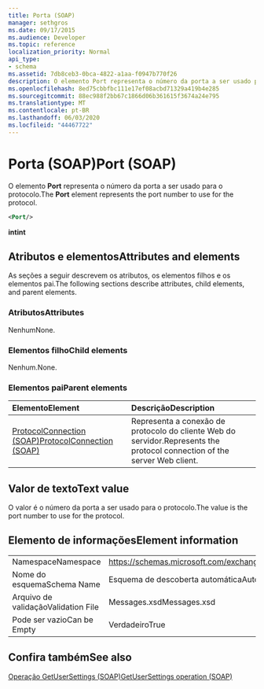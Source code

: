 ```yaml
---
title: Porta (SOAP)
manager: sethgros
ms.date: 09/17/2015
ms.audience: Developer
ms.topic: reference
localization_priority: Normal
api_type:
- schema
ms.assetid: 7db8ceb3-0bca-4822-a1aa-f0947b770f26
description: O elemento Port representa o número da porta a ser usado para o protocolo.
ms.openlocfilehash: 8ed75cbbfbc111e17ef08acbd71329a419b4e285
ms.sourcegitcommit: 88ec988f2bb67c1866d06b361615f3674a24e795
ms.translationtype: MT
ms.contentlocale: pt-BR
ms.lasthandoff: 06/03/2020
ms.locfileid: "44467722"
---
```

# <a name="port-soap"></a><span data-ttu-id="7393a-103">Porta (SOAP)</span><span class="sxs-lookup"><span data-stu-id="7393a-103">Port (SOAP)</span></span>

<span data-ttu-id="7393a-104">O elemento **Port** representa o número da porta a ser usado para o protocolo.</span><span class="sxs-lookup"><span data-stu-id="7393a-104">The **Port** element represents the port number to use for the protocol.</span></span> 
  
```XML
<Port/>
```

 <span data-ttu-id="7393a-105">**int**</span><span class="sxs-lookup"><span data-stu-id="7393a-105">**int**</span></span>
## <a name="attributes-and-elements"></a><span data-ttu-id="7393a-106">Atributos e elementos</span><span class="sxs-lookup"><span data-stu-id="7393a-106">Attributes and elements</span></span>

<span data-ttu-id="7393a-107">As seções a seguir descrevem os atributos, os elementos filhos e os elementos pai.</span><span class="sxs-lookup"><span data-stu-id="7393a-107">The following sections describe attributes, child elements, and parent elements.</span></span>
  
### <a name="attributes"></a><span data-ttu-id="7393a-108">Atributos</span><span class="sxs-lookup"><span data-stu-id="7393a-108">Attributes</span></span>

<span data-ttu-id="7393a-109">Nenhum</span><span class="sxs-lookup"><span data-stu-id="7393a-109">None.</span></span>
  
### <a name="child-elements"></a><span data-ttu-id="7393a-110">Elementos filho</span><span class="sxs-lookup"><span data-stu-id="7393a-110">Child elements</span></span>

<span data-ttu-id="7393a-111">Nenhum.</span><span class="sxs-lookup"><span data-stu-id="7393a-111">None.</span></span>
  
### <a name="parent-elements"></a><span data-ttu-id="7393a-112">Elementos pai</span><span class="sxs-lookup"><span data-stu-id="7393a-112">Parent elements</span></span>

|<span data-ttu-id="7393a-113">**Elemento**</span><span class="sxs-lookup"><span data-stu-id="7393a-113">**Element**</span></span>|<span data-ttu-id="7393a-114">**Descrição**</span><span class="sxs-lookup"><span data-stu-id="7393a-114">**Description**</span></span>|
|:-----|:-----|
|[<span data-ttu-id="7393a-115">ProtocolConnection (SOAP)</span><span class="sxs-lookup"><span data-stu-id="7393a-115">ProtocolConnection (SOAP)</span></span>](protocolconnection-soap.md) <br/> |<span data-ttu-id="7393a-116">Representa a conexão de protocolo do cliente Web do servidor.</span><span class="sxs-lookup"><span data-stu-id="7393a-116">Represents the protocol connection of the server Web client.</span></span>  <br/> |
   
## <a name="text-value"></a><span data-ttu-id="7393a-117">Valor de texto</span><span class="sxs-lookup"><span data-stu-id="7393a-117">Text value</span></span>

<span data-ttu-id="7393a-118">O valor é o número da porta a ser usado para o protocolo.</span><span class="sxs-lookup"><span data-stu-id="7393a-118">The value is the port number to use for the protocol.</span></span>
  
## <a name="element-information"></a><span data-ttu-id="7393a-119">Elemento de informações</span><span class="sxs-lookup"><span data-stu-id="7393a-119">Element information</span></span>

|||
|:-----|:-----|
|<span data-ttu-id="7393a-120">Namespace</span><span class="sxs-lookup"><span data-stu-id="7393a-120">Namespace</span></span>  <br/> |https://schemas.microsoft.com/exchange/2010/Autodiscover  <br/> |
|<span data-ttu-id="7393a-121">Nome do esquema</span><span class="sxs-lookup"><span data-stu-id="7393a-121">Schema Name</span></span>  <br/> |<span data-ttu-id="7393a-122">Esquema de descoberta automática</span><span class="sxs-lookup"><span data-stu-id="7393a-122">Autodiscover schema</span></span>  <br/> |
|<span data-ttu-id="7393a-123">Arquivo de validação</span><span class="sxs-lookup"><span data-stu-id="7393a-123">Validation File</span></span>  <br/> |<span data-ttu-id="7393a-124">Messages.xsd</span><span class="sxs-lookup"><span data-stu-id="7393a-124">Messages.xsd</span></span>  <br/> |
|<span data-ttu-id="7393a-125">Pode ser vazio</span><span class="sxs-lookup"><span data-stu-id="7393a-125">Can be Empty</span></span>  <br/> |<span data-ttu-id="7393a-126">Verdadeiro</span><span class="sxs-lookup"><span data-stu-id="7393a-126">True</span></span>  <br/> |
   
## <a name="see-also"></a><span data-ttu-id="7393a-127">Confira também</span><span class="sxs-lookup"><span data-stu-id="7393a-127">See also</span></span>



[<span data-ttu-id="7393a-128">Operação GetUserSettings (SOAP)</span><span class="sxs-lookup"><span data-stu-id="7393a-128">GetUserSettings operation (SOAP)</span></span>](getusersettings-operation-soap.md)

